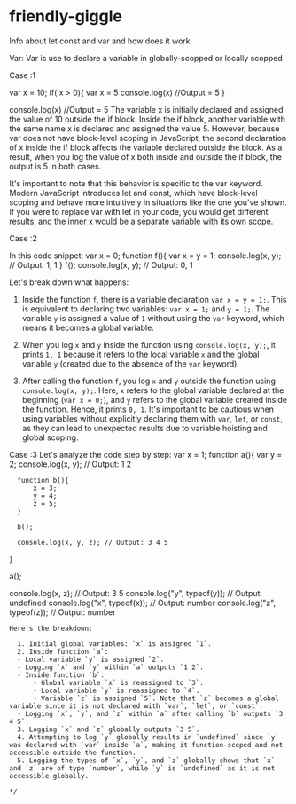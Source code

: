 # friendly-giggle
Info about let const and var and how does it work


Var:
Var is use to declare a variable in globally-scopped or locally scopped

Case :1

var x = 10;
if( x > 0){
  var x = 5
  console.log(x) //Output = 5
}

console.log(x) //Output = 5
The variable x is initially declared and assigned the value of 10 outside the if block. 
Inside the if block, another variable with the same name x is declared and assigned the value 5.
However, because var does not have block-level scoping in JavaScript, the second declaration of x 
inside the if block affects the variable declared outside the block. As a result, when you log the 
value of x both inside and outside the if block, the output is 5 in both cases.

It's important to note that this behavior is specific to the var keyword. Modern JavaScript introduces
let and const, which have block-level scoping and behave more intuitively in situations like the one 
you've shown. If you were to replace var with let in your code, you would get different results, and 
the inner x would be a separate variable with its own scope.

Case :2

In this code snippet:
  var x = 0;
  function f(){
  var x = y = 1;
  console.log(x, y); // Output: 1, 1
  }
  f();
  console.log(x, y); // Output: 0, 1

  Let's break down what happens:
  1. Inside the function `f`, there is a variable declaration `var x = y = 1;`. 
  This is equivalent to declaring two variables: `var x = 1;` and `y = 1;`.
  The variable `y` is assigned a value of `1` without using the `var` keyword, which means it becomes a global variable.

  2. When you log `x` and `y` inside the function using `console.log(x, y);`, 
  it prints `1, 1` because it refers to the local variable `x` and the global variable `y` (created due to the absence of the `var` keyword).

  3. After calling the function `f`, you log `x` and `y` outside the function using `console.log(x, y);`. 
  Here, `x` refers to the global variable declared at the beginning (`var x = 0;`), and `y` refers to the global variable created inside the function. 
  Hence, it prints `0, 1`.
  It's important to be cautious when using variables without explicitly declaring them with `var`, 
  `let`, or `const`, as they can lead to unexpected results due to variable hoisting and global scoping.

Case :3
Let's analyze the code step by step:
  var x = 1;
  function a(){
      var y = 2;
      console.log(x, y); // Output: 1 2

      function b(){
          x = 3;
          y = 4;
          z = 5;
      }

      b();

      console.log(x, y, z); // Output: 3 4 5
  }

  a();

  console.log(x, z); // Output: 3 5
  console.log("y", typeof(y)); // Output: undefined
  console.log("x", typeof(x)); // Output: number
  console.log("z", typeof(z)); // Output: number
```
Here's the breakdown:

  1. Initial global variables: `x` is assigned `1`.
  2. Inside function `a`:
  - Local variable `y` is assigned `2`.
  - Logging `x` and `y` within `a` outputs `1 2`.
  - Inside function `b`:
      - Global variable `x` is reassigned to `3`.
      - Local variable `y` is reassigned to `4`.
      - Variable `z` is assigned `5`. Note that `z` becomes a global variable since it is not declared with `var`, `let`, or `const`.
  - Logging `x`, `y`, and `z` within `a` after calling `b` outputs `3 4 5`.
  3. Logging `x` and `z` globally outputs `3 5`.
  4. Attempting to log `y` globally results in `undefined` since `y` was declared with `var` inside `a`, making it function-scoped and not accessible outside the function.
  5. Logging the types of `x`, `y`, and `z` globally shows that `x` and `z` are of type `number`, while `y` is `undefined` as it is not accessible globally.

*/

